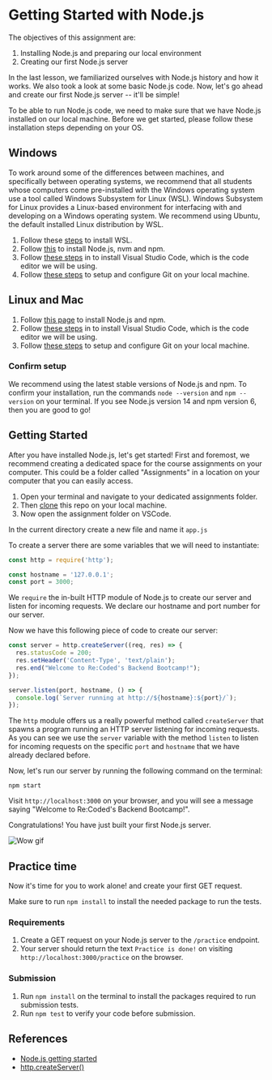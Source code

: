 # Getting Started with Node.js
The objectives of this assignment are:
1. Installing Node.js and preparing our local environment
2. Creating our first Node.js server

In the last lesson, we familiarized ourselves with Node.js history and how it works. We also took a look at some basic Node.js code. Now, let's go ahead and create our first Node.js server -- it'll be simple!

To be able to run Node.js code, we need to make sure that we have Node.js installed on our local machine. Before we get started, please follow these installation steps depending on your OS.

## Windows
To work around some of the differences between machines, and specifically between operating systems, we recommend that all students whose computers come pre-installed with the Windows operating system use a tool called Windows Subsystem for Linux (WSL). Windows Subsystem for Linux provides a Linux-based environment for interfacing with and developing on a Windows operating system. We recommend using Ubuntu, the default installed Linux distribution by WSL.
1. Follow these [steps](https://docs.microsoft.com/en-us/windows/wsl/install) to install WSL.
2. Follow [this](https://docs.microsoft.com/en-us/windows/dev-environment/javascript/nodejs-on-wsl) to install Node.js, nvm and npm.
3. Follow [these steps](https://docs.microsoft.com/en-us/windows/dev-environment/javascript/nodejs-on-wsl#install-visual-studio-code) in to install Visual Studio Code, which is the code editor we will be using.
4. Follow [these steps](https://docs.microsoft.com/en-us/windows/wsl/tutorials/wsl-git) to setup and configure Git on your local machine.

## Linux and Mac
1. Follow [this page](https://nodejs.org/en/download/) to install Node.js and npm.
2. Follow [these steps](https://code.visualstudio.com/download) in to install Visual Studio Code, which is the code editor we will be using.
3. Follow [these steps](https://git-scm.com/downloads) to setup and configure Git on your local machine.

### Confirm setup
We recommend using the latest stable versions of Node.js and npm. To confirm your installation, run the commands ```node --version``` and ```npm --version``` on your terminal. If you see Node.js version 14 and npm version 6, then you are good to go!

## Getting Started
After you have installed Node.js, let's get started! First and foremost, we recommend creating a dedicated space for the course assignments on your computer. This could be a folder called "Assignments" in a location on your computer that you can easily access.

1. Open your terminal and navigate to your dedicated assignments folder.
2. Then [clone](https://docs.github.com/en/repositories/creating-and-managing-repositories/cloning-a-repository) this repo on your local machine.
3. Now open the assignment folder on VSCode.

In the current directory create a new file and name it `app.js`

To create a server there are some variables that we will need to instantiate:
```js
const http = require('http');

const hostname = '127.0.0.1';
const port = 3000;
```
We `require` the in-built HTTP module of Node.js to create our server and listen for incoming requests. We declare our hostname and port number for our server.

Now we have this following piece of code to create our server:

```js
const server = http.createServer((req, res) => {
  res.statusCode = 200;
  res.setHeader('Content-Type', 'text/plain');
  res.end("Welcome to Re:Coded's Backend Bootcamp!");
});

server.listen(port, hostname, () => {
  console.log(`Server running at http://${hostname}:${port}/`);
});
```
The `http` module offers us a really powerful method called `createServer` that spawns a program running an HTTP server listening for incoming requests. As you can see we use the `server` variable with the method `listen` to listen for incoming requests on the specific `port` and `hostname` that we have already declared before.

Now, let's run our server by running the following command on the terminal:

```npm start```

Visit `http://localhost:3000` on your browser, and you will see a message saying "Welcome to Re:Coded's Backend Bootcamp!".

Congratulations! You have just built your first Node.js server.

![Wow gif](/assets/wow.gif)

## Practice time
Now it's time for you to work alone! and create your first GET request.

Make sure to run `npm install` to install the needed package to run the tests.

### Requirements
1. Create a GET request on your Node.js server to the `/practice` endpoint.
2. Your server should return the text `Practice is done!` on visiting `http://localhost:3000/practice` on the browser.
### Submission
1. Run `npm install` on the terminal to install the packages required to run submission tests.
2. Run `npm test` to verify your code before submission.

## References
- [Node.js getting started](https://nodejs.org/en/docs/guides/getting-started-guide/)
- [http.createServer()](https://www.w3schools.com/nodejs/met_http_createserver.asp)
